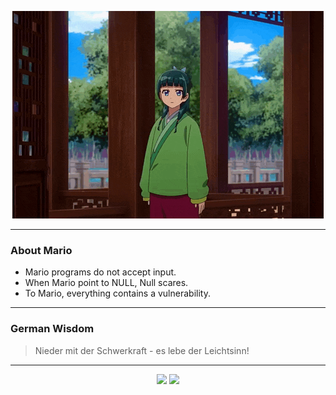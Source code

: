 <p align="center">
  <img src="assets/maomao.gif" />
</p>

---

### About Mario
- Mario programs do not accept input.
- When Mario point to NULL, Null scares.
- To Mario, everything contains a vulnerability.

---

### German Wisdom
> Nieder mit der Schwerkraft - es lebe der Leichtsinn!

---

<p align="center">
  <a>
    <img height="180em" src="https://github-readme-stats-eight-theta.vercel.app/api?username=Torfkopp&show_icons=true&theme=dark&include_all_commits=true&count_private=true"/>
  </a>
  <a href="https://github.com/Torfkopp?tab=repositories">
    <img height="180em" src="https://github-readme-stats-eight-theta.vercel.app/api/top-langs/?username=torfkopp&layout=compact&theme=dark&langs_count=8&hide=java"/>
  </a>
</p>
